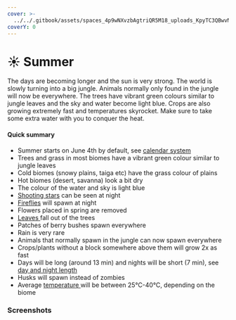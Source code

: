 ```yaml
---
cover: >-
  ../../.gitbook/assets/spaces_4p9wNXvzbAgtriQR5M18_uploads_KpyTC3QBwvNV2k2995AR_summer.webp
coverY: 0
---
```


# ☀ Summer

The days are becoming longer and the sun is very strong. The world is slowly turning into a big jungle. Animals normally only found in the jungle will now be everywhere. The trees have vibrant green colours similar to jungle leaves and the sky and water become light blue. Crops are also growing extremely fast and temperatures skyrocket. Make sure to take some extra water with you to conquer the heat.



#### Quick summary <a href="#quick-summary" id="quick-summary"></a>

* Summer starts on June 4th by default, see [calendar system](file:///calendar/calendar-system)​
* Trees and grass in most biomes have a vibrant green colour similar to jungle leaves
* Cold biomes (snowy plains, taiga etc) have the grass colour of plains
* Hot biomes (desert, savanna) look a bit dry
* The colour of the water and sky is light blue
* ​[Shooting stars](file:///seasons/particles#shooting-stars) can be seen at night
* ​[Fireflies](file:///seasons/particles#fireflies) will spawn at night
* Flowers placed in spring are removed
* ​[Leaves ](file:///seasons/particles#falling-leaves)fall out of the trees
* Patches of berry bushes spawn everywhere
* Rain is very rare
* Animals that normally spawn in the jungle can now spawn everywhere
* Crops/plants without a block somewhere above them will grow 2x as fast
* Days will be long (around 13 min) and nights will be short (7 min), see [day and night length](file:///calendar/day-and-night-length)​
* Husks will spawn instead of zombies
* Average [temperature ](file:///temperature/modifiers)will be between 25°C-40°C, depending on the biome

### ​Screenshots

<figure><img src="https://2775637040-files.gitbook.io/~/files/v0/b/gitbook-x-prod.appspot.com/o/spaces%2F4p9wNXvzbAgtriQR5M18%2Fuploads%2FKpyTC3QBwvNV2k2995AR%2Fsummer.png?alt=media&#x26;token=91dbf5f8-57fb-458b-bdd6-893594be3a64" alt=""><figcaption></figcaption></figure>

<figure><img src="https://2775637040-files.gitbook.io/~/files/v0/b/gitbook-x-prod.appspot.com/o/spaces%2F4p9wNXvzbAgtriQR5M18%2Fuploads%2F60IOCMjB1y7MVgXtQC9f%2F2022-02-23_12.29.18.png?alt=media&#x26;token=c4005e43-90f6-4862-90e7-9de69eeb1ba4" alt=""><figcaption></figcaption></figure>

<figure><img src="https://2775637040-files.gitbook.io/~/files/v0/b/gitbook-x-prod.appspot.com/o/spaces%2F4p9wNXvzbAgtriQR5M18%2Fuploads%2FOQJivxbTy4D9OuDAFlFT%2F2022-02-23_12.31.08.png?alt=media&#x26;token=6d1ef918-c2a4-42c9-8187-fe944fa30f42" alt=""><figcaption></figcaption></figure>

<figure><img src="https://2775637040-files.gitbook.io/~/files/v0/b/gitbook-x-prod.appspot.com/o/spaces%2F4p9wNXvzbAgtriQR5M18%2Fuploads%2FvAsBPsffKpypRXfRDgeA%2F2022-02-23_12.31.53.png?alt=media&#x26;token=93a228b4-a7ac-4093-ae1b-7cfad1ea08c3" alt=""><figcaption></figcaption></figure>

<figure><img src="https://2775637040-files.gitbook.io/~/files/v0/b/gitbook-x-prod.appspot.com/o/spaces%2F4p9wNXvzbAgtriQR5M18%2Fuploads%2FN6maMwA3zMmqYEn2dbUl%2F2022-02-23_12.32.21.png?alt=media&#x26;token=c9a7d893-03b6-4aa7-bcde-809af9656f79" alt=""><figcaption></figcaption></figure>
